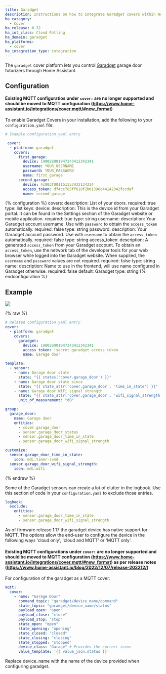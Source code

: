 ```yaml
---
title: Garadget
description: Instructions on how to integrate Garadget covers within Home Assistant.
ha_category:
  - Cover
ha_release: 0.32
ha_iot_class: Cloud Polling
ha_domain: garadget
ha_platforms:
  - cover
ha_integration_type: integration
---
```


The `garadget` cover platform lets you control [Garadget](https://www.garadget.com/) garage door futurizers through Home Assistant.

## Configuration
#### Existing MQTT configuratios under `cover:` are no longer supported and should be moved to MQTT configuration (https://www.home-assistant.io/integrations/cover.mqtt/#new_format)

To enable Garadget Covers in your installation, add the following to your `configuration.yaml` file:

```yaml
# Example configuration.yaml entry

 cover:
  - platform: garadget
    covers:
      first_garage:
        device: 190028001947343412342341
        username: YOUR_USERNAME
        password: YOUR_PASSWORD
        name: first_garage
      second_garage:
        device: 4c003f001151353432134214
        access_token: df4cc785ff818f2b01396c44142342fccdef
        name: second_garage

```

{% configuration %}
covers:
  description: List of your doors.
  required: true
  type: list
  keys:
    device:
      description: This is the device id from your Garadget portal. It can be found in the Settings section of the Garadget website or mobile application.
      required: true
      type: string
    username:
      description: Your Garadget account username. Use with `password` to obtain the `access_token` automatically.
      required: false
      type: string
    password:
      description: Your Garadget account password. Use with `username` to obtain the `access_token` automatically.
      required: false
      type: string
    access_token:
      description: A generated `access_token` from your Garadget account. To obtain an `access_token`, use the network tab of the developer tools for your web browser while logged into the Garadget website. When supplied, the `username` and `password` values are not required.
      required: false
      type: string
    name:
      description: Name to use in the frontend, will use name configured in Garadget otherwise.
      required: false
      default: Garadget
      type: string
{% endconfiguration %}

## Example

<p class='img'>
  <img src='/images/integrations/garadget/cover_garadget_details.png' />
</p>

{% raw %}

```yaml
# Related configuration.yaml entry
cover:
  - platform: garadget
    covers:
      garadget:
        device: 190028001947343412342341
        access_token: !secret garadget_access_token
        name: Garage door

template:
  - sensor:
    - name: Garage door state
      state: "{{ states('cover.garage_door') }}"
    - name: Garage door state since
      state: "{{ state_attr('cover.garage_door', 'time_in_state') }}"
    - name: Garage door WiFi signal strength
      state: "{{ state_attr('cover.garage_door', 'wifi_signal_strength') }}"
      unit_of_measurement: "dB"

group:
  garage_door:
    name: Garage door
    entities:
      - cover.garage_door
      - sensor.garage_door_status
      - sensor.garage_door_time_in_state
      - sensor.garage_door_wifi_signal_strength

customize:
  sensor.garage_door_time_in_state:
    icon: mdi:timer-sand
  sensor.garage_door_wifi_signal_strength:
    icon: mdi:wifi
```

{% endraw %}

Some of the Garadget sensors can create a lot of clutter in the logbook.  Use this section of code in your `configuration.yaml` to exclude those entries.

```yaml
logbook:
  exclude:
    entities:
      - sensor.garage_door_time_in_state
      - sensor.garage_door_wifi_signal_strength
```

As of firmware release 1.17 the garadget device has native support for MQTT. The options allow the end-user to configure the device in the following ways 'cloud only', 'cloud and MQTT' or 'MQTT only'.

#### Existing MQTT configurations under `cover:` are no longer supported and should be moved to MQTT configuration (https://www.home-assistant.io/integrations/cover.mqtt/#new_format) as per release notes (https://www.home-assistant.io/blog/2022/12/07/release-202212/)

For configuration of the garadget as a MQTT cover:

```yaml
mqtt:
  cover:
    - name: "Garage Door" 
      command_topic: "garadget/device_name/command"
      state_topic: "garadget/device_name/status"
      payload_open: "open"
      payload_close: "close"
      payload_stop: "stop"
      state_open: "open"
      state_opening: "opening"
      state_closed: "closed"
      state_closing: "closing"
      state_stopped: "stopped"
      device_class: "Garage" # Provides the correct icons
      value_template: '{{ value_json.status }}'
```

Replace device_name with the name of the device provided when configuring garadget.
